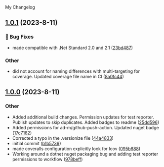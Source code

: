 My Changelog
<a name="1.0.1"></a>
## [1.0.1](https://www.github.com/JerrettDavis/PkceChallenge/releases/tag/v1.0.1) (2023-8-11)

### 🐛 Bug Fixes

* made compatible with .Net Standard 2.0 and 2.1 ([23bd487](https://www.github.com/JerrettDavis/PkceChallenge/commit/23bd487884b4b96570658b35f9991c583d37e876))

### Other

* did not account for naming differences with multi-targeting for coverage. Updated coverage file name in CI ([8a0fc44](https://www.github.com/JerrettDavis/PkceChallenge/commit/8a0fc44df9de96850418f4ce312aeb13d393cdbb))

<a name="1.0.0"></a>
## [1.0.0](https://www.github.com/JerrettDavis/PkceChallenge/releases/tag/v1.0.0) (2023-8-11)

### Other

* Added additional build changes. Permission updates for test reporter. Publish updates to skip duplicates. Added badges to readme ([25dd596](https://www.github.com/JerrettDavis/PkceChallenge/commit/25dd5960e7c197dd27cb8c2c9c0308e4aee02a95))
* Added permissions for ad-m/github-push-action. Updated nuget badge ([17c7182](https://www.github.com/JerrettDavis/PkceChallenge/commit/17c7182f63cb12d592bab469bf009141af566d17))
* Corrected a typo in the .versionize file ([44a4833](https://www.github.com/JerrettDavis/PkceChallenge/commit/44a48335e198e0b4f362eac8827f5b4fc24f2921))
* initial commit ([b1b5739](https://www.github.com/JerrettDavis/PkceChallenge/commit/b1b57394ea8666b556be8a52b4ede05ba4aefe2a))
* made coveralls configuration explicitly look for lcov ([095b688](https://www.github.com/JerrettDavis/PkceChallenge/commit/095b688b98feda8ba53bcda911a92364ae60fbbd))
* Working around a dotnet nuget packaging bug and adding test reporter permissions to workflow ([978beff](https://www.github.com/JerrettDavis/PkceChallenge/commit/978beffb9e4a6d4d791b424bf83c4f43961338d9))

